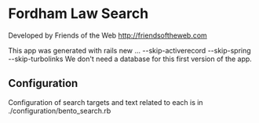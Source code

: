 # Fordham Law Search

Developed by Friends of the Web http://friendsoftheweb.com

This app was generated with rails new ... --skip-activerecord --skip-spring --skip-turbolinks
We don't need a database for this first version of the app.

## Configuration

Configuration of search targets and text related to each is in ./configuration/bento_search.rb
